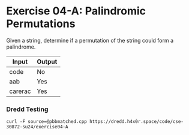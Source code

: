 # Exercise 04-A: Palindromic Permutations

Given a string, determine if a permutation of the string could form a palindrome.

<table>
    <thead>
        <tr>
            <th>Input</th>
            <th>Output</th>
        </tr>
    </thead>
    <tbody>
        <tr>
            <td>code</td>
            <td>No</td>
        </tr>
        <tr>
            <td>aab</td>
            <td>Yes</td>
        </tr><tr>
            <td>carerac</td>
            <td>Yes</td>
        </tr>
    </tbody>
</table>

### Dredd Testing

`curl -F source=@pbbmatched.cpp https://dredd.h4x0r.space/code/cse-30872-su24/exercise04-A`
